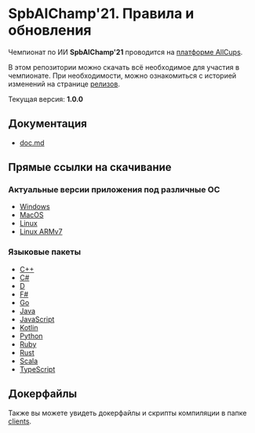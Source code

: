 # SpbAIChamp'21. Правила и обновления

Чемпионат по ИИ **SpbAIChamp'21** проводится на [платформе AllCups](https://cups.online/ru/contests/spbaichamp21).

В этом репозитории можно скачать всё необходимое для участия в чемпионате.
При необходимости, можно ознакомиться с историей изменений на странице [релизов](https://github.com/All-Cups/spbaichamp21/releases).

Текущая версия: **1.0.0**

## Документация

- [doc.md](doc/doc.md)

## Прямые ссылки на скачивание

### Актуальные версии приложения под различные ОС

- [Windows](https://github.com/All-Cups/spbaichamp21/releases/download/v1.0.0/app-windows.zip)
- [MacOS](https://github.com/All-Cups/spbaichamp21/releases/download/v1.0.0/app-macos.tar.gz)
- [Linux](https://github.com/All-Cups/spbaichamp21/releases/download/v1.0.0/app-linux.tar.gz)
- [Linux ARMv7](https://github.com/All-Cups/spbaichamp21/releases/download/v1.0.0/app-linux-armv7.tar.gz)

### Языковые пакеты

- [С++](https://github.com/All-Cups/spbaichamp21/releases/download/v1.0.0/client-cpp.zip)
- [C#](https://github.com/All-Cups/spbaichamp21/releases/download/v1.0.0/client-csharp.zip)
- [D](https://github.com/All-Cups/spbaichamp21/releases/download/v1.0.0/client-dlang.zip)
- [F#](https://github.com/All-Cups/spbaichamp21/releases/download/v1.0.0/client-fsharp.zip)
- [Go](https://github.com/All-Cups/spbaichamp21/releases/download/v1.0.0/client-go.zip)
- [Java](https://github.com/All-Cups/spbaichamp21/releases/download/v1.0.0/client-java.zip)
- [JavaScript](https://github.com/All-Cups/spbaichamp21/releases/download/v1.0.0/client-javascript.zip)
- [Kotlin](https://github.com/All-Cups/spbaichamp21/releases/download/v1.0.0/client-kotlin.zip)
- [Python](https://github.com/All-Cups/spbaichamp21/releases/download/v1.0.0/client-python.zip)
- [Ruby](https://github.com/All-Cups/spbaichamp21/releases/download/v1.0.0/client-ruby.zip)
- [Rust](https://github.com/All-Cups/spbaichamp21/releases/download/v1.0.0/client-rust.zip)
- [Scala](https://github.com/All-Cups/spbaichamp21/releases/download/v1.0.0/client-scala.zip)
- [TypeScript](https://github.com/All-Cups/spbaichamp21/releases/download/v1.0.0/client-typescript.zip)

## Докерфайлы

Также вы можете увидеть докерфайлы и скрипты компиляции в папке [clients](clients).
